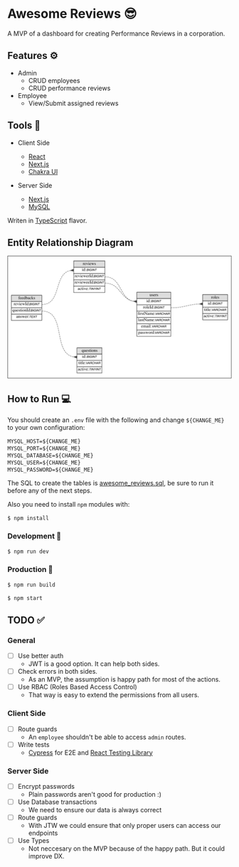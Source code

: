# Awesome Reviews 😎

A MVP of a dashboard for creating Performance Reviews in a corporation.

## Features ⚙️

- Admin
  - CRUD employees
  - CRUD performance reviews
- Employee
  - View/Submit assigned reviews

## Tools 🧰

- Client Side

  - [React](https://reactjs.org/)
  - [Next.js](https://nextjs.org/)
  - [Chakra UI](https://next.chakra-ui.com/)

- Server Side
  - [Next.js](https://nextjs.org/)
  - [MySQL](https://www.mysql.com/)

Writen in [TypeScript](https://www.typescriptlang.org/) flavor.

## Entity Relationship Diagram

![](awesome_reviews_db.svg)

## How to Run 💻

You should create an `.env` file with the following and change `${CHANGE_ME}` to your own configuration:

```
MYSQL_HOST=${CHANGE_ME}
MYSQL_PORT=${CHANGE_ME}
MYSQL_DATABASE=${CHANGE_ME}
MYSQL_USER=${CHANGE_ME}
MYSQL_PASSWORD=${CHANGE_ME}
```

The SQL to create the tables is [awesome_reviews.sql](awesome_reviews.sql), be sure to run it before any of the next steps.

Also you need to install `npm` modules with:

```
$ npm install
```

### Development 🚧

```
$ npm run dev
```

### Production 🏢

```
$ npm run build
```

```
$ npm start
```

## TODO ✅

### General

- [ ] Use better auth
  - JWT is a good option. It can help both sides.
- [ ] Check errors in both sides.
  - As an MVP, the assumption is happy path for most of the actions.
- [ ] Use RBAC (Roles Based Access Control)
  - That way is easy to extend the permissions from all users.

### Client Side

- [ ] Route guards
  - An `employee` shouldn't be able to access `admin` routes.
- [ ] Write tests
  - [Cypress](https://www.cypress.io/) for E2E and [React Testing Library](https://github.com/testing-library/react-testing-library)

### Server Side

- [ ] Encrypt passwords
  - Plain passwords aren't good for production :)
- [ ] Use Database transactions
  - We need to ensure our data is always correct
- [ ] Route guards
  - With JTW we could ensure that only proper users can access our endpoints
- [ ] Use Types
  - Not neccesary on the MVP because of the happy path. But it could improve DX.
